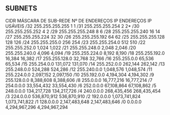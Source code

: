## SUBNETS

CIDR	  MÁSCARA DE SUB-REDE	   Nº DE ENDEREÇOS IP	   ENDEREÇOS IP USÁVEIS
/32	    255.255.255.255	    	 1	                   1
/31	    255.255.255.254	    	 2	                   2*
/30	    255.255.255.252		     4	                   2
/29	    255.255.255.248	     	 8	                   6
/28	    255.255.255.240	     	 16	                   14
/27	    255.255.255.224	       32	                   30
/26	    255.255.255.192        64	                   62
/25	    255.255.255.128	     	 128	                 126
/24	    255.255.255.0	         256	                 254
/23	    255.255.254.0	         512	                 510
/22	    255.255.252.0	         1,024	               1,022
/21	    255.255.248.0	         2,048	               2,046
/20	    255.255.240.0	         4,096	               4,094
/19	    255.255.224.0	         8,192	               8,190
/18	    255.255.192.0	         16,384	               16,382
/17	    255.255.128.0	         32,768	               32,766
/16	    255.255.0.0	           65,536	               65,534
/15	    255.254.0.0	           131,072	             131,070
/14	    255.252.0.0	           262,144	             262,142
/13	    255.248.0.0	           524,288	             524,286
/12	    255.240.0.0	           1,048,576	           1,048,574
/11	    255.224.0.0            2,097,152	           2,097,150
/10	    255.192.0.0	           4,194,304	           4,194,302
/9	    255.128.0.0	           8,388,608	           8,388,606
/8	    255.0.0.0	             16,777,216	           16,777,214
/7	    254.0.0.0	             33,554,432	           33,554,430
/6	    252.0.0.0	             67,108,864	           67,108,862
/5	    248.0.0.0	             134,217,728	         134,217,726
/4	    240.0.0.0	             268,435,456	         268,435,454
/3	    224.0.0.0	             536,870,912	         536,870,910
/2	    192.0.0.0	             1,073,741,824	       1,073,741,822
/1	    128.0.0.0	             2,147,483,648	       2,147,483,646
/0	    0.0.0.0	               4,294,967,296	       4,294,967,294
